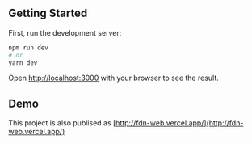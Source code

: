 
## Getting Started

First, run the development server:

```bash
npm run dev
# or
yarn dev
```

Open [http://localhost:3000](http://localhost:3000) with your browser to see the result.

## Demo

This project is also publised as [http://fdn-web.vercel.app/](http://fdn-web.vercel.app/)
